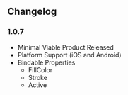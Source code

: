 ## Changelog
### 1.0.7
* Minimal Viable Product Released
* Platform Support (iOS and Android)
* Bindable Properties
    * FillColor
    * Stroke
    * Active
